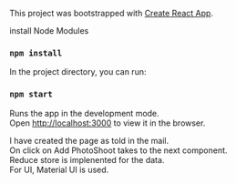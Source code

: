 This project was bootstrapped with [Create React App](https://github.com/facebook/create-react-app).

install Node Modules
### `npm install`

In the project directory, you can run:

### `npm start`

Runs the app in the development mode.<br />
Open [http://localhost:3000](http://localhost:3000) to view it in the browser.

I have created the page as told in the mail.<br />
On click on Add PhotoShoot takes to the next component. <br />
Reduce store is implenented for the data.<br />
For UI, Material UI is used. <br />



